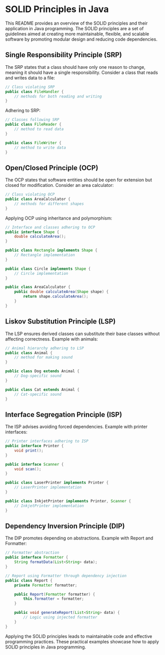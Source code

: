 # SOLID Principles in Java

This README provides an overview of the SOLID principles and their application in Java programming. The SOLID principles are a set of guidelines aimed at creating more maintainable, flexible, and scalable software by promoting modular design and reducing code dependencies.

## Single Responsibility Principle (SRP)

The SRP states that a class should have only one reason to change, meaning it should have a single responsibility. Consider a class that reads and writes data to a file:

```java
// Class violating SRP
public class FileHandler {
    // methods for both reading and writing
}
```

Adhering to SRP:

```java
// Classes following SRP
public class FileReader {
    // method to read data
}

public class FileWriter {
    // method to write data
}
```

## Open/Closed Principle (OCP)
The OCP states that software entities should be open for extension but closed for modification. Consider an area calculator:

```java
// Class violating OCP
public class AreaCalculator {
    // methods for different shapes
}
```

Applying OCP using inheritance and polymorphism:

```java
// Interface and classes adhering to OCP
public interface Shape {
    double calculateArea();
}

public class Rectangle implements Shape {
    // Rectangle implementation
}

public class Circle implements Shape {
    // Circle implementation
}

public class AreaCalculator {
    public double calculateArea(Shape shape) {
        return shape.calculateArea();
    }
}
```

## Liskov Substitution Principle (LSP)
The LSP ensures derived classes can substitute their base classes without affecting correctness. Example with animals:

```java
// Animal hierarchy adhering to LSP
public class Animal {
    // method for making sound
}

public class Dog extends Animal {
    // Dog-specific sound
}

public class Cat extends Animal {
    // Cat-specific sound
}
```

## Interface Segregation Principle (ISP)
The ISP advises avoiding forced dependencies. Example with printer interfaces:

```java
// Printer interfaces adhering to ISP
public interface Printer {
    void print();
}

public interface Scanner {
    void scan();
}

public class LaserPrinter implements Printer {
    // LaserPrinter implementation
}

public class InkjetPrinter implements Printer, Scanner {
    // InkjetPrinter implementation
}
```

## Dependency Inversion Principle (DIP)
The DIP promotes depending on abstractions. Example with Report and Formatter:

```java
// Formatter abstraction
public interface Formatter {
    String formatData(List<String> data);
}

// Report using Formatter through dependency injection
public class Report {
    private Formatter formatter;

    public Report(Formatter formatter) {
        this.formatter = formatter;
    }

    public void generateReport(List<String> data) {
        // Logic using injected formatter
    }
}
```

Applying the SOLID principles leads to maintainable code and effective programming practices.
These practical examples showcase how to apply SOLID principles in Java programming.
